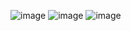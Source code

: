 ![image](https://user-images.githubusercontent.com/79637254/217886563-73b86a8d-4dcd-4dd7-9710-260c80d5e600.png)
![image](https://user-images.githubusercontent.com/79637254/217886581-2895dc3b-eb3f-4476-8e60-05067494f272.png)
![image](https://user-images.githubusercontent.com/79637254/217886703-820a3f8f-0cfc-4111-9732-6c55cc4e5424.png)
